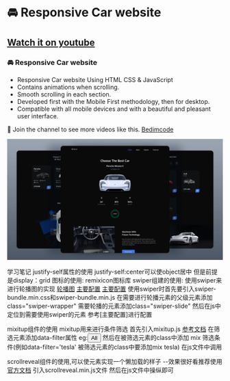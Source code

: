 # 🚘 Responsive Car website
## [Watch it on youtube](https://youtu.be/bDngcOQ8Img)
### 🚘 Responsive Car website

- Responsive Car website Using HTML CSS & JavaScript
- Contains animations when scrolling.
- Smooth scrolling in each section.
- Developed first with the Mobile First methodology, then for desktop.
- Compatible with all mobile devices and with a beautiful and pleasant user interface.

💙 Join the channel to see more videos like this. [Bedimcode](https://www.youtube.com/c/Bedimcode)

![preview img](/preview.png)

学习笔记
justify-self属性的使用 justify-self:center可以使object居中 但是前提是display：grid
图标的使用: remixicon图标库
[](https://remixicon.com/)
swiper组建的使用: 使用swiper来进行轮播图的实现
[轮播图](https://swiperjs.com/demos#pagination-dynamic) 
[主要配置](https://codesandbox.io/s/e56nh3?file=/index.html)
[主要配置](https://codesandbox.io/s/hoyjrj?file=/index.html)
使用swiper时首先要引入swiper-bundle.min.css和swiper-bundle.min.js
在需要进行轮播元素的父级元素添加class="swiper-wrapper" 需要轮播的元素添加class="swiper-slide"
然后在js中定位到需要使用swiper的元素 参考[主要配置]进行配置


mixitup组件的使用 mixitup用来进行条件筛选 首先引入mixitup.js
[参考文档](https://www.kunkalabs.com/mixitup/docs/get-started/)
在筛选元素添加data-filter属性
eg:<button type="button" data-filter="all">All</button>
然后在被筛选元素的class中添加 mix 筛选条件(例如data-filter='tesla' 被筛选元素的class中要添加mix tesla)
在js文件中调用

scrollreveal组件的使用,可以使元素实现一个懒加载的样子 --效果很好看推荐使用
[官方文档](https://scrollrevealjs.org/guide/hello-world.html)
引入scrollreveal.min.js文件
然后在js文件中操纵即可

